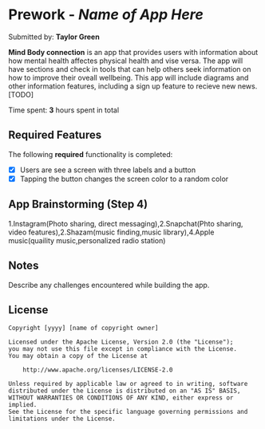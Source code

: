 # Prework - *Name of App Here*

Submitted by: **Taylor Green**

**Mind Body connection** is an app that provides users with information about how mental health affectes physical health and vise versa. The app will have sections and check in tools that can help others seek information on how to improve their oveall wellbeing. This app will include diagrams and other information features, including a sign up feature to recieve new news. [TODO] 

Time spent: **3** hours spent in total

## Required Features

The following **required** functionality is completed:

- [X] Users are see a screen with three labels and a button
- [X] Tapping the button changes the screen color to a random color

## App Brainstorming (Step 4)
1.Instagram(Photo sharing, direct messaging),2.Snapchat(Phto sharing, video features),2.Shazam(music finding,music library),4.Apple music(quaility music,personalized radio station)
## Notes

Describe any challenges encountered while building the app.

## License

    Copyright [yyyy] [name of copyright owner]

    Licensed under the Apache License, Version 2.0 (the "License");
    you may not use this file except in compliance with the License.
    You may obtain a copy of the License at

        http://www.apache.org/licenses/LICENSE-2.0

    Unless required by applicable law or agreed to in writing, software
    distributed under the License is distributed on an "AS IS" BASIS,
    WITHOUT WARRANTIES OR CONDITIONS OF ANY KIND, either express or implied.
    See the License for the specific language governing permissions and
    limitations under the License.
